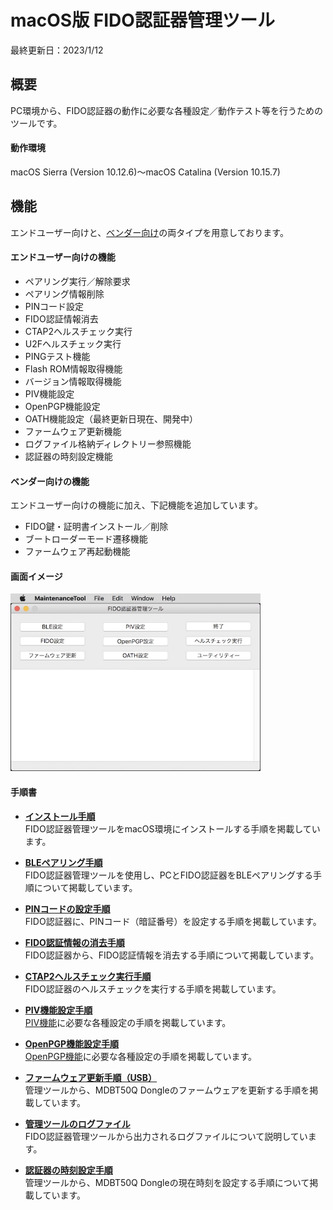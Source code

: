 # macOS版 FIDO認証器管理ツール

最終更新日：2023/1/12

## 概要
PC環境から、FIDO認証器の動作に必要な各種設定／動作テスト等を行うためのツールです。

#### 動作環境
macOS Sierra (Version 10.12.6)〜macOS Catalina (Version 10.15.7)

## 機能

エンドユーザー向けと、[ベンダー向け](../../MaintenanceTool/macOSApp/DEVTOOL.md)の両タイプを用意しております。

#### エンドユーザー向けの機能

* ペアリング実行／解除要求
* ペアリング情報削除
* PINコード設定
* FIDO認証情報消去
* CTAP2ヘルスチェック実行
* U2Fヘルスチェック実行
* PINGテスト機能
* Flash ROM情報取得機能
* バージョン情報取得機能
* PIV機能設定
* OpenPGP機能設定
* OATH機能設定（最終更新日現在、開発中）
* ファームウェア更新機能
* ログファイル格納ディレクトリー参照機能
* 認証器の時刻設定機能

#### ベンダー向けの機能
エンドユーザー向けの機能に加え、下記機能を追加しています。

* FIDO鍵・証明書インストール／削除
* ブートローダーモード遷移機能
* ファームウェア再起動機能

#### 画面イメージ
<img src="../assets/0001.jpg" width="400">

#### 手順書

- <b>[インストール手順](../../MaintenanceTool/macOSApp/INSTALLPRG.md)</b><br>
FIDO認証器管理ツールをmacOS環境にインストールする手順を掲載しています。

- <b>[BLEペアリング手順](../../MaintenanceTool/macOSApp/BLEPAIRING.md)</b><br>
FIDO認証器管理ツールを使用し、PCとFIDO認証器をBLEペアリングする手順について掲載しています。

- <b>[PINコードの設定手順](../../MaintenanceTool/macOSApp/SETPIN.md)</b><br>
FIDO認証器に、PINコード（暗証番号）を設定する手順を掲載しています。

- <b>[FIDO認証情報の消去手順](../../MaintenanceTool/macOSApp/AUTHRESET.md)</b><br>
FIDO認証器から、FIDO認証情報を消去する手順について掲載しています。

- <b>[CTAP2ヘルスチェック実行手順](../../MaintenanceTool/macOSApp/CTAP2HCHECK.md)</b><br>
FIDO認証器のヘルスチェックを実行する手順を掲載しています。

- <b>[PIV機能設定手順](../../MaintenanceTool/macOSApp/PIVSETTING.md)</b><br>
[PIV機能](../../FIDO2Device/MDBT50Q_Dongle/PIVPINLOGIN.md)に必要な各種設定の手順を掲載しています。

- <b>[OpenPGP機能設定手順](../../MaintenanceTool/macOSApp/PGPSETTING.md)</b><br>
[OpenPGP機能](../../CCID/OpenPGP/README.md)に必要な各種設定の手順を掲載しています。

- <b>[ファームウェア更新手順（USB）](../../MaintenanceTool/macOSApp/UPDATEFIRMWARE.md)</b><br>
管理ツールから、MDBT50Q Dongleのファームウェアを更新する手順を掲載しています。

- <b>[管理ツールのログファイル](VIEWLOG.md)</b><br>
FIDO認証器管理ツールから出力されるログファイルについて説明しています。

- <b>[認証器の時刻設定手順](../../MaintenanceTool/macOSApp/RTCC_SETTINGS.md)</b><br>
管理ツールから、MDBT50Q Dongleの現在時刻を設定する手順について掲載しています。

